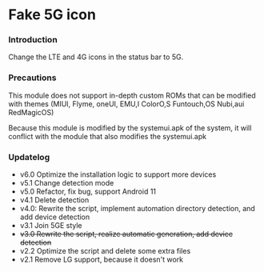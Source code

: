 # Fake 5G icon

### Introduction
Change the LTE and 4G icons in the status bar to 5G.

### Precautions
This module does not support in-depth custom ROMs that can be modified with themes (MIUI, Flyme, oneUI, EMU,I ColorO,S Funtouch,OS Nubi,aui RedMagicOS)

Because this module is modified by the systemui.apk of the system, it will conflict with the module that also modifies the systemui.apk

### Updatelog
- v6.0 Optimize the installation logic to support more devices
- v5.1 Change detection mode
- v5.0 Refactor, fix bug, support Android 11
- v4.1 Delete detection
- v4.0: Rewrite the script, implement automation directory detection, and add device detection
- v3.1 Join 5GE style
- <S>v3.0 Rewrite the script, realize automatic generation, add device detection</S>
- v2.2 Optimize the script and delete some extra files
- v2.1 Remove LG support, because it doesn't work
